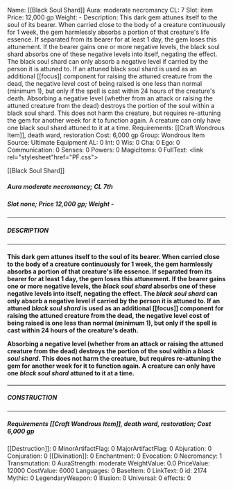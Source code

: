 Name: [[Black Soul Shard]]
Aura: moderate necromancy
CL: 7
Slot: item
Price: 12,000 gp
Weight: -
Description: This dark gem attunes itself to the soul of its bearer. When carried close to the body of a creature continuously for 1 week, the gem harmlessly absorbs a portion of that creature's life essence. If separated from its bearer for at least 1 day, the gem loses this attunement. If the bearer gains one or more negative levels, the black soul shard absorbs one of these negative levels into itself, negating the effect. The black soul shard can only absorb a negative level if carried by the person it is attuned to. If an attuned black soul shard is used as an additional [[focus]] component for raising the attuned creature from the dead, the negative level cost of being raised is one less than normal (minimum 1), but only if the spell is cast within 24 hours of the creature's death. Absorbing a negative level (whether from an attack or raising the attuned creature from the dead) destroys the portion of the soul within a black soul shard. This does not harm the creature, but requires re-attuning the gem for another week for it to function again. A creature can only have one black soul shard attuned to it at a time.
Requirements: [[Craft Wondrous Item]], death ward, restoration
Cost: 6,000 gp
Group: Wondrous Item
Source: Ultimate Equipment
AL: 0
Int: 0
Wis: 0
Cha: 0
Ego: 0
Communication: 0
Senses: 0
Powers: 0
MagicItems: 0
FullText: <link rel="stylesheet"href="PF.css"><div class="heading"><p class="alignleft">[[Black Soul Shard]]</p><div style="clear: both;"></div></div><div><h5><b>Aura </b>moderate necromancy; <b>CL </b>7th</h5><h5><b>Slot </b>none; <b>Price </b>12,000 gp; <b>Weight </b>-</h5></div><hr/><div><h5><b>DESCRIPTION</b></h5></div><hr/><div><h4><p>This dark gem attunes itself to the soul of its bearer. When carried close to the body of a creature continuously for 1 week, the gem harmlessly absorbs a portion of that creature's life essence. If separated from its bearer for at least 1 day, the gem loses this attunement. If the bearer gains one or more negative levels, the <i>black soul shard</i> absorbs one of these negative levels into itself, negating the effect. The <i>black soul shard</i> can only absorb a negative level if carried by the person it is attuned to. If an attuned <i>black soul shard</i> is used as an additional [[focus]] component for raising the attuned creature from the dead, the negative level cost of being raised is one less than normal (minimum 1), but only if the spell is cast within 24 hours of the creature's death. </p><p>Absorbing a negative level (whether from an attack or raising the attuned creature from the dead) destroys the portion of the soul within a <i>black soul shard</i>. This does not harm the creature, but requires re-attuning the gem for another week for it to function again. A creature can only have one <i>black soul shard</i> attuned to it at a time.</p></h4></div><hr/><div><h5><b>CONSTRUCTION</b></h5></div><hr/><div><h5><b>Requirements </b>[[Craft Wondrous Item]], <i>death ward</i>, <i>restoration</i>; <b>Cost </b>6,000 gp</h5></div>
[[Destruction]]: 0
MinorArtifactFlag: 0
MajorArtifactFlag: 0
Abjuration: 0
Conjuration: 0
[[Divination]]: 0
Enchantment: 0
Evocation: 0
Necromancy: 1
Transmutation: 0
AuraStrength: moderate
WeightValue: 0.0
PriceValue: 12000
CostValue: 6000
Languages: 0
BaseItem: 0
LinkText: 0
id: 2174
Mythic: 0
LegendaryWeapon: 0
Illusion: 0
Universal: 0
effects: 0
